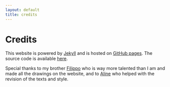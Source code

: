 ```yaml
---
layout: default
title: credits
---
```

# Credits

This website is powered by [Jekyll](https://jekyllrb.com/) and is hosted on
[GitHub pages](https://pages.github.com/).
The source code is available [here](https://github.com/giuppep/giuppep.github.io).

Special thanks to my brother [Filippo](https://instagram.com/_swi.pap_?igshid=MzRlODBiNWFlZA==)
who is way more talented than I am and made all the drawings on the website, and to
[Aline](https://www.linkedin.com/in/alinekhoury/) who helped with the revision of the texts and style.